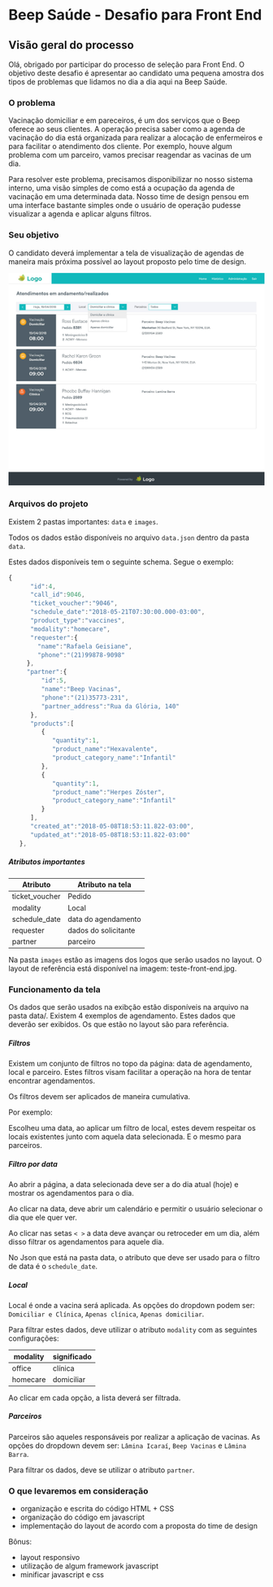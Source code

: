 # Beep Saúde - Desafio para Front End

## Visão geral do processo

Olá, obrigado por participar do processo de seleção para Front End. O objetivo deste desafio é apresentar ao candidato uma pequena amostra dos tipos de problemas que lidamos no dia a dia aqui na Beep Saúde.

### O problema

Vacinação domiciliar e em pareceiros, é um dos serviços que o Beep oferece ao seus clientes. A operação precisa saber como a agenda de vacinação do dia está organizada para realizar a alocação de enfermeiros e para facilitar o atendimento dos cliente. Por exemplo, houve algum problema com um parceiro, vamos precisar reagendar as vacinas de um dia. 

Para resolver este problema, precisamos disponibilizar no nosso sistema interno, uma visão simples de como está a ocupação da agenda de vacinação em uma determinada data. Nosso time de design pensou em uma interface bastante simples onde o usuário de operação pudesse visualizar a agenda e aplicar alguns filtros. 

### Seu objetivo

O candidato deverá implementar a tela de visualização de agendas de maneira mais próxima possível ao layout proposto pelo time de design.

![Layout proposto](teste-front-end.jpg)

### Arquivos do projeto

Existem 2 pastas importantes: `data` e `images`.

Todos os dados estão disponíveis no arquivo `data.json` dentro da pasta `data`.

Estes dados disponíveis tem o seguinte schema. Segue o exemplo:

```javascript
{
      "id":4,
      "call_id":9046,
      "ticket_voucher":"9046",
      "schedule_date":"2018-05-21T07:30:00.000-03:00",
      "product_type":"vaccines",
      "modality":"homecare",
      "requester":{
        "name":"Rafaela Geisiane",
        "phone":"(21)99878-9098"
     },
     "partner":{
         "id":5,
         "name":"Beep Vacinas",
         "phone":"(21)35773-231",
         "partner_address":"Rua da Glória, 140"
      },
      "products":[
         {
            "quantity":1,
            "product_name":"Hexavalente",
            "product_category_name":"Infantil"
         },
         {
            "quantity":1,
            "product_name":"Herpes Zóster",
            "product_category_name":"Infantil"
         }
      ],
      "created_at":"2018-05-08T18:53:11.822-03:00",
      "updated_at":"2018-05-08T18:53:11.822-03:00"
   },
```

##### Atributos importantes

|Atributo       | Atributo na tela|
|---------------|-----------------|
| ticket_voucher| Pedido          |
| modality      | Local           |
| schedule_date | data do agendamento|
| requester     | dados do solicitante|
| partner       | parceiro         |


Na pasta `images` estão as imagens dos logos que serão usados no layout.
O layout de referência está disponível na imagem: teste-front-end.jpg.


### Funcionamento da tela

Os dados que serão usados na exibção estão disponíveis na arquivo na pasta data/. Existem 4 exemplos de agendamento. Estes dados que deverão ser exibidos. Os que estão no layout são para referência.

##### Filtros

Existem um conjunto de filtros no topo da página: data de agendamento, local e parceiro. Estes filtros visam facilitar a operação na hora de tentar encontrar agendamentos.

Os filtros devem ser aplicados de maneira cumulativa.

Por exemplo: 

Escolheu uma data, ao aplicar um filtro de local, estes devem respeitar os locais existentes junto com aquela data selecionada. E o mesmo para parceiros.


##### Filtro por data

Ao abrir a página, a data selecionada deve ser a do dia atual (hoje) e mostrar os agendamentos para o dia. 

Ao clicar na data, deve abrir um calendário e permitir o usuário selecionar o dia que ele quer ver.

Ao clicar nas setas `< >` a data deve avançar ou retroceder em um dia, além disso filtrar os agendamentos para aquele dia.

No Json que está na pasta data, o atributo que deve ser usado para o filtro de data é o `schedule_date`.

##### Local

Local é onde a vacina será aplicada. As opções do dropdown podem ser: `Domiciliar e Clínica`, `Apenas clínica`, `Apenas domiciliar`.

Para filtrar estes dados, deve utilizar o atributo  `modality` com as seguintes configurações:

| modality | significado |
|----------|-------------|
| office   | clínica     |
| homecare | domiciliar  |

Ao clicar em cada opção, a lista deverá ser filtrada.

##### Parceiros

Parceiros são aqueles responsáveis por realizar a aplicação de vacinas. As opções do dropdown devem ser: `Lâmina Icaraí`, `Beep Vacinas` e `Lâmina Barra`.

Para filtrar os dados, deve se utilizar o atributo `partner`.



### O que levaremos em consideração

* organização e escrita do código HTML + CSS
* organização do código em javascript
* implementação do layout de acordo com a proposta do time de design

Bônus:
* layout responsivo
* utilização de algum framework javascript
* minificar javascript e css














